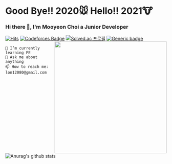 
# Good Bye!! 2020🐭 Hello!! 2021🐮
### Hi there 👋, I'm Mooyeon Choi a Junior Developer
[![Hits](https://hits.seeyoufarm.com/api/count/incr/badge.svg?url=https%3A%2F%2Fgithub.com%2Fmooyeon-choi&count_bg=%2379C83D&title_bg=%23555555&icon=iconify.svg&icon_color=%23E7E7E7&title=hits&edge_flat=false)](https://hits.seeyoufarm.com)
[![Codeforces Badge](https://cp-logo.vercel.app/codeforces/mooyeon)](https://codeforces.com/profile/mooyeon) [![Solved.ac
프로필](http://mazassumnida.wtf/api/mini/generate_badge?boj=memoria22)](https://solved.ac/memoria22)
[![Generic badge](https://img.shields.io/badge/Blog-tistory-yellow.svg)](https://moo-choi.tistory.com/)
<img src="https://www.urbanbrush.net/web/wp-content/uploads/edd/2018/05/web-20180503231137683769.png" align="right" width="350px">
```
🌱 I’m currently learning FE
💬 Ask me about anything
📫 How to reach me: lon12080@gmail.com
```

![Anurag's github stats](https://github-readme-stats.vercel.app/api?username=mooyeon-choi&show_icons=true&count_private=true)

